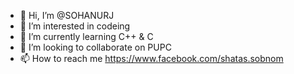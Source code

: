 - 👋 Hi, I’m @SOHANURJ
- 👀 I’m interested in codeing
- 🌱 I’m currently learning C++ & C
- 💞️ I’m looking to collaborate on PUPC
- 📫 How to reach me https://www.facebook.com/shatas.sobnom

<!---
SOHANURJ/SOHANURJ is a ✨ special ✨ repository because its `README.md` (this file) appears on your GitHub profile.
You can click the Preview link to take a look at your changes.
--->
